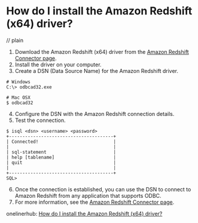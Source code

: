 # How do I install the Amazon Redshift (x64) driver?
// plain

1. Download the Amazon Redshift (x64) driver from the [Amazon Redshift Connector page](https://docs.aws.amazon.com/redshift/latest/mgmt/configure-odbc-connection.html).
2. Install the driver on your computer.
3. Create a DSN (Data Source Name) for the Amazon Redshift driver.
  ```
  # Windows
  C:\> odbcad32.exe

  # Mac OSX
  $ odbcad32
  ```
4. Configure the DSN with the Amazon Redshift connection details.
5. Test the connection.
  ```
  $ isql <dsn> <username> <password>
  +---------------------------------------+
  | Connected!                            |
  |                                       |
  | sql-statement                         |
  | help [tablename]                      |
  | quit                                  |
  |                                       |
  +---------------------------------------+
  SQL>
  ```
6. Once the connection is established, you can use the DSN to connect to Amazon Redshift from any application that supports ODBC.
7. For more information, see the [Amazon Redshift Connector page](https://docs.aws.amazon.com/redshift/latest/mgmt/configure-odbc-connection.html).

onelinerhub: [How do I install the Amazon Redshift (x64) driver?](https://onelinerhub.com/amazon-redshift/how-do-i-install-the-amazon-redshift--x----driver)